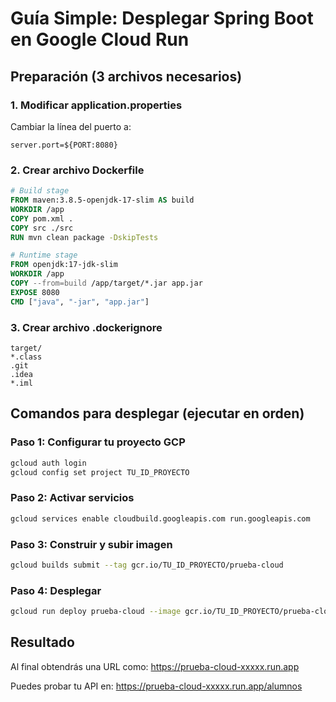 # Guía Simple: Desplegar Spring Boot en Google Cloud Run

## Preparación (3 archivos necesarios)

### 1. Modificar application.properties
Cambiar la línea del puerto a:
```
server.port=${PORT:8080}
```

### 2. Crear archivo Dockerfile
```dockerfile
# Build stage
FROM maven:3.8.5-openjdk-17-slim AS build
WORKDIR /app
COPY pom.xml .
COPY src ./src
RUN mvn clean package -DskipTests

# Runtime stage
FROM openjdk:17-jdk-slim
WORKDIR /app
COPY --from=build /app/target/*.jar app.jar
EXPOSE 8080
CMD ["java", "-jar", "app.jar"]
```

### 3. Crear archivo .dockerignore
```
target/
*.class
.git
.idea
*.iml
```

## Comandos para desplegar (ejecutar en orden)

### Paso 1: Configurar tu proyecto GCP
```bash
gcloud auth login
gcloud config set project TU_ID_PROYECTO
```

### Paso 2: Activar servicios
```bash
gcloud services enable cloudbuild.googleapis.com run.googleapis.com
```

### Paso 3: Construir y subir imagen
```bash
gcloud builds submit --tag gcr.io/TU_ID_PROYECTO/prueba-cloud
```

### Paso 4: Desplegar
```bash
gcloud run deploy prueba-cloud --image gcr.io/TU_ID_PROYECTO/prueba-cloud --platform managed --region us-central1 --allow-unauthenticated
```

## Resultado
Al final obtendrás una URL como: https://prueba-cloud-xxxxx.run.app

Puedes probar tu API en: https://prueba-cloud-xxxxx.run.app/alumnos